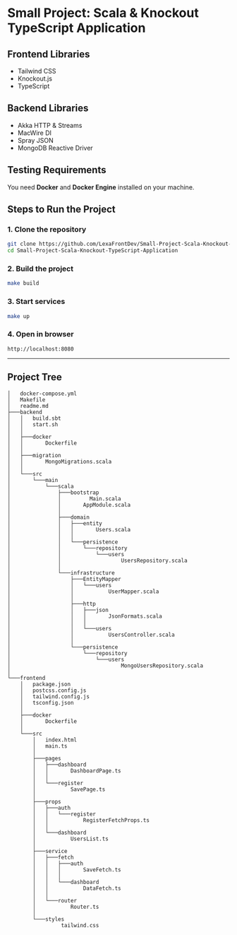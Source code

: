 # Small Project: Scala & Knockout TypeScript Application

## Frontend Libraries

* Tailwind CSS
* Knockout.js
* TypeScript

## Backend Libraries

* Akka HTTP & Streams
* MacWire DI
* Spray JSON
* MongoDB Reactive Driver

## Testing Requirements

You need **Docker** and **Docker Engine** installed on your machine.

## Steps to Run the Project

### 1. Clone the repository

```bash
git clone https://github.com/LexaFrontDev/Small-Project-Scala-Knockout-TypeScript-Application.git
cd Small-Project-Scala-Knockout-TypeScript-Application
```

### 2. Build the project

```bash
make build
```

### 3. Start services

```bash
make up
```

### 4. Open in browser

```
http://localhost:8080
```

---

## Project Tree

```
│   docker-compose.yml
│   Makefile
│   readme.md
├───backend
│   │   build.sbt
│   │   start.sh
│   │
│   ├───docker
│   │       Dockerfile
│   │
│   ├───migration
│   │       MongoMigrations.scala
│   │
│   └───src
│       └───main
│           └───scala
│               ├───bootstrap
│               │         Main.scala
│               │       AppModule.scala
│               │
│               ├───domain
│               │   ├───entity
│               │   │       Users.scala
│               │   │
│               │   └───persistence
│               │       └───repository
│               │           └───users
│               │                   UsersRepository.scala
│               │
│               └───infrastructure
│                   ├───EntityMapper
│                   │   └───users
│                   │           UserMapper.scala
│                   │
│                   ├───http
│                   │   ├───json
│                   │   │       JsonFormats.scala
│                   │   │
│                   │   └───users
│                   │           UsersController.scala
│                   │
│                   └───persistence
│                       └───repository
│                           └───users
│                                   MongoUsersRepository.scala
│
└───frontend
    │   package.json
    │   postcss.config.js
    │   tailwind.config.js
    │   tsconfig.json
    │
    ├───docker
    │       Dockerfile
    │
    └───src
        │   index.html
        │   main.ts
        │
        ├───pages
        │   ├───dashboard
        │   │       DashboardPage.ts
        │   │
        │   └───register
        │           SavePage.ts
        │
        ├───props
        │   ├───auth
        │   │   └───register
        │   │           RegisterFetchProps.ts
        │   │
        │   └───dashboard
        │           UsersList.ts
        │
        ├───service
        │   ├───fetch
        │   │   ├───auth
        │   │   │       SaveFetch.ts
        │   │   │
        │   │   └───dashboard
        │   │           DataFetch.ts
        │   │
        │   └───router
        │           Router.ts
        │
        └───styles
                 tailwind.css
```


